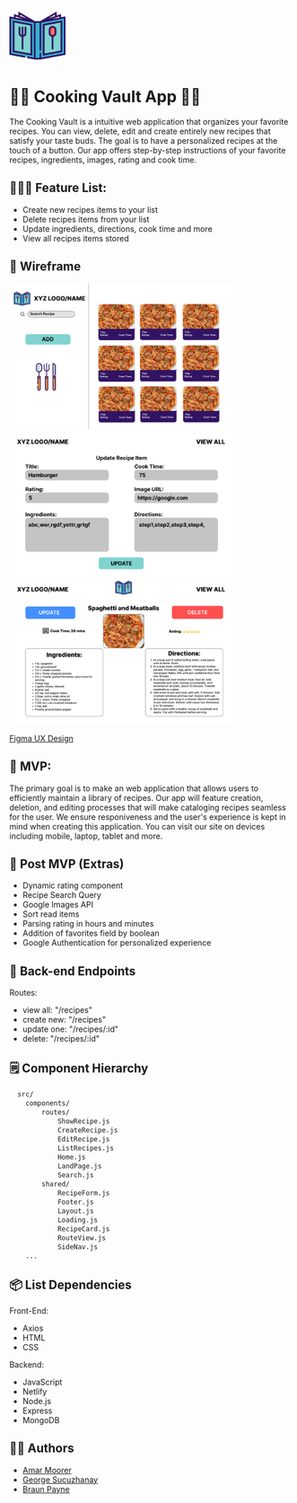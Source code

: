 <img src="./client/src/assets/logo.png" width= 100px>


# 🧑‍🍳 Cooking Vault App 🧑‍🍳

The Cooking Vault is a intuitive web application that organizes your favorite recipes. You can view, delete, edit and create entirely new recipes that satisfy your taste buds. The goal is to have a personalized recipes at the touch of a button. Our app offers step-by-step instructions of your favorite recipes, ingredients, images, rating and cook time.

## 👩🏽‍🚀 Feature List:
* Create new recipes items to your list
* Delete recipes items from your list
* Update ingredients, directions, cook time and more
* View all recipes items stored

## 🎨 Wireframe

<div>
<img src="./client/src/assets/home.png" width= 400px>
<img src="/client/src/assets/update.png" width= 400px>
<img src="/client/src/assets/viewone.png" width= 400px>
</div>

[Figma UX Design](https://www.figma.com/file/nVNAco9PUDnng4ziMvbCRs/Recipes-MERN-CRUD-APP?node-id=0%3A1)


## 🚀 MVP:
The primary goal is to make an web application that allows users to efficiently maintain a library of recipes. Our app will feature  creation, deletion, and editing processes that will make cataloging recipes seamless for the user. We ensure responiveness and the user's experience is kept in mind when creating this application. You can visit our site on devices including mobile, laptop, tablet and more.


## 🥳 Post MVP (Extras)
* Dynamic rating component
* Recipe Search Query
* Google Images API
* Sort read items
* Parsing rating in hours and minutes
* Addition of favorites field by boolean
* Google Authentication for personalized experience

## 🔨 Back-end Endpoints
Routes:
* view all: "/recipes"
* create new: "/recipes"
* update one: "/recipes/:id"
* delete: "/recipes/:id"

## 🗒️ Component Hierarchy
```
  src/
    components/
        routes/
            ShowRecipe.js
            CreateRecipe.js
            EditRecipe.js
            ListRecipes.js
            Home.js
            LandPage.js
            Search.js
        shared/
            RecipeForm.js
            Footer.js
            Layout.js
            Loading.js
            RecipeCard.js
            RouteView.js
            SideNav.js
    ...
```
## 📦 List Dependencies 

Front-End:
* Axios
* HTML
* CSS

Backend:

* JavaScript
* Netlify
* Node.js
* Express
* MongoDB


## 👨‍💻 Authors
* [Amar Moorer](https://github.com/Amoorer75)
* [George Sucuzhanay](https://github.com/George-Sucuzhanay)
* [Braun Payne](https://github.com/qu3stion)
